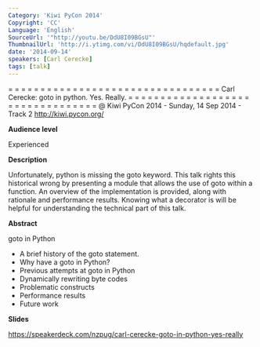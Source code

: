 ```yaml
---
Category: 'Kiwi PyCon 2014'
Copyright: 'CC'
Language: 'English'
SourceUrl: '"http://youtu.be/DdU8I09BGsU"'
ThumbnailUrl: 'http://i.ytimg.com/vi/DdU8I09BGsU/hqdefault.jpg'
date: '2014-09-14'
speakers: [Carl Cerecke]
tags: [talk]
---
```

= = = = = = = = = = = = = = = = = = = = = = = = = = = = = = = = = 
Carl Cerecke:
goto in python. Yes. Really.
= = = = = = = = = = = = = = = = = = = = = = = = = = = = = = = = = 
@ Kiwi PyCon 2014 - Sunday, 14 Sep 2014 - Track 2
http://kiwi.pycon.org/

**Audience level**

Experienced

**Description**

Unfortunately, python is missing the goto keyword. This talk rights this historical wrong by presenting a module that allows the use of goto within a function. An overview of the implementation is provided, along with rationale and performance results. Knowing what a decorator is will be helpful for understanding the technical part of this talk.

**Abstract**

goto in Python

 - A brief history of the goto statement.
 - Why have a goto in Python?
 - Previous attempts at goto in Python
 - Dynamically rewriting byte codes
 - Problematic constructs
 - Performance results
 - Future work

**Slides**

https://speakerdeck.com/nzpug/carl-cerecke-goto-in-python-yes-really